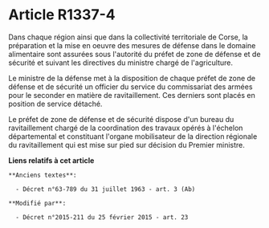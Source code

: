 # Article R1337-4

Dans chaque région ainsi que dans la collectivité territoriale de Corse, la préparation et la mise en oeuvre des mesures de
défense dans le domaine alimentaire sont assurées sous l'autorité du  préfet de zone de défense et de sécurité et suivant les
directives du ministre chargé de l'agriculture. 

Le ministre de la défense met à la disposition de chaque  préfet de zone de défense et de sécurité un officier du service du
commissariat des armées pour le seconder en matière de ravitaillement. Ces derniers sont placés en position de service
détaché. 

Le  préfet de zone de défense et de sécurité dispose d'un bureau du ravitaillement chargé de la coordination des travaux
opérés à l'échelon départemental et constituant l'organe mobilisateur de la direction régionale du ravitaillement qui est
mise sur pied sur décision du Premier ministre.

**Liens relatifs à cet article**

	**Anciens textes**:

	  - Décret n°63-789 du 31 juillet 1963 - art. 3 (Ab)

	**Modifié par**:

	  - Décret n°2015-211 du 25 février 2015 - art. 23
